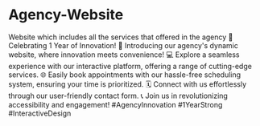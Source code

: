 # Agency-Website
Website which includes all the services that offered in the agency
🎉 Celebrating 1 Year of Innovation! 🚀 Introducing our agency's dynamic website, where innovation meets convenience! 💻 Explore a seamless experience with our interactive platform, offering a range of cutting-edge services. 🌐 Easily book appointments with our hassle-free scheduling system, ensuring your time is prioritized. 🗓️ Connect with us effortlessly through our user-friendly contact form. 📞 Join us in revolutionizing accessibility and engagement! #AgencyInnovation #1YearStrong #InteractiveDesign
